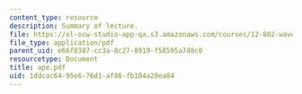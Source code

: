 ```yaml
---
content_type: resource
description: Summary of lecture.
file: https://ol-ocw-studio-app-qa.s3.amazonaws.com/courses/12-802-wave-motions-in-the-ocean-and-atmosphere-spring-2004/1ddcac6495e676d1af86fb104a20ea84_ape.pdf
file_type: application/pdf
parent_uid: e66f8387-cc3a-8c27-8919-f58595a7d8c0
resourcetype: Document
title: ape.pdf
uid: 1ddcac64-95e6-76d1-af86-fb104a20ea84
---
```

